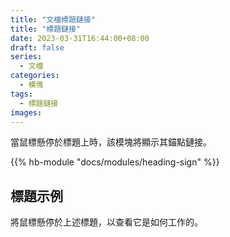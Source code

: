 ```yaml
---
title: "文檔標題鏈接"
title: "標題鏈接"
date: 2023-03-31T16:44:00+08:00
draft: false
series:
  - 文檔
categories:
  - 模塊
tags:
  - 標題鏈接
images:
---
```


當鼠標懸停於標題上時，該模塊將顯示其錨點鏈接。

<!--more-->

{{% hb-module "docs/modules/heading-sign" %}}

## 標題示例

將鼠標懸停於上述標題，以查看它是如何工作的。
